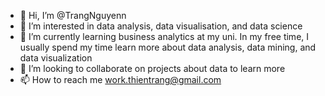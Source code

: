 - 👋 Hi, I’m @TrangNguyenn
- 👀 I’m interested in data analysis, data visualisation, and data science
- 🌱 I’m currently learning business analytics at my uni. In my free time, I usually spend my time learn more about data analysis, data mining, and data visualization
- 💞️ I’m looking to collaborate on projects about data to learn more
- 📫 How to reach me work.thientrang@gmail.com

<!---
TrangNguyenn/TrangNguyenn is a ✨ special ✨ repository because its `README.md` (this file) appears on your GitHub profile.
You can click the Preview link to take a look at your changes.
--->
